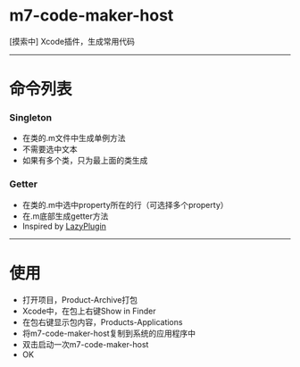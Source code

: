 # m7-code-maker-host
[摸索中] Xcode插件，生成常用代码


------
# 命令列表

### Singleton
- 在类的.m文件中生成单例方法
- 不需要选中文本
- 如果有多个类，只为最上面的类生成

### Getter
- 在类的.m中选中property所在的行（可选择多个property）
- 在.m底部生成getter方法
- Inspired by [LazyPlugin](https://github.com/nangege/LazyPlugin)

------
# 使用
- 打开项目，Product-Archive打包
- Xcode中，在包上右键Show in Finder
- 在包右键显示包内容，Products-Applications
- 将m7-code-maker-host复制到系统的应用程序中
- 双击启动一次m7-code-maker-host
- OK